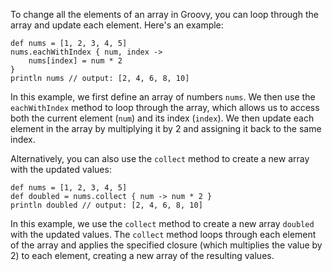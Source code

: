 To change all the elements of an array in Groovy, you can loop through the array and update each element. Here's an example:

```
def nums = [1, 2, 3, 4, 5]
nums.eachWithIndex { num, index ->
    nums[index] = num * 2
}
println nums // output: [2, 4, 6, 8, 10]
```

In this example, we first define an array of numbers `nums`. We then use the `eachWithIndex` method to loop through the array, which allows us to access both the current element (`num`) and its index (`index`). We then update each element in the array by multiplying it by 2 and assigning it back to the same index.

Alternatively, you can also use the `collect` method to create a new array with the updated values:

```
def nums = [1, 2, 3, 4, 5]
def doubled = nums.collect { num -> num * 2 }
println doubled // output: [2, 4, 6, 8, 10]
```

In this example, we use the `collect` method to create a new array `doubled` with the updated values. The `collect` method loops through each element of the array and applies the specified closure (which multiplies the value by 2) to each element, creating a new array of the resulting values.